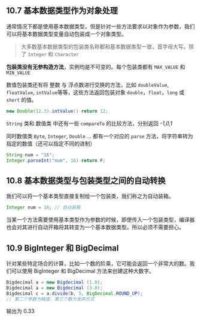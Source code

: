 ## 10.7 基本数据类型作为对象处理

通常情况下都是使用基本数据类型，但是针对一些方法要求以对象作为参数，我们可以将基本数据类型变量自动包装成一个对象类型。

> 大多数基本数据类型的包装类名称都和基本数据类型一致，首字母大写。除了 `Integer` 和 `Character`

**包装类没有无参构造方法**，实例均是不可变的。每个包装类都有 `MAX_VALUE` 和 `MIN_VALUE` 

数值包装类还有将 整数 与 浮点数进行交换的方法，比如 `doubleValue`, `floatValue`, `intValue`等等，这些方法返回包装对象 `double`，`float`，`long` 或 `short` 的值。

```java
new Double(12.3).intValue() return 12;
```

`String` 类和 数值类 中还有一些 `compareTo` 的比较方法，分别返回 *-1,0,1*

同时数值类 `Byte`, `Integer`, `Double` … 都有一个对应的 `parse` 方法，将字符串转为指定的数值（还可以指定不同的进制）

```java
String num = "16";
Integer.parseInt("num", 16) return F;
```



## 10.8 基本数据类型与包装类型之间的自动转换

我们可以将一个基本类型直接复制给一个包装类，我们称之为自动装箱。

```java
Integer num = 16; // 自动装箱
```

当某一个方法需要使用基本类型作为参数的时候，即使传入一个包装类型，编译器也会对其进行自动开箱将其转变为一个基本数据类型。所以必须不需要担心。





## 10.9 BigInteger 和 BigDecimal

针对某些特定场合的计算，比如一个数的阶乘，它可能会返回一个非常大的数。我们可以使用 BigInteger 和 BigDecimal 方法来创建这种大数字。

```java
Bigdecimal a = new Bigdecimal (1.0);
Bigdecimal a = new Bigdecimal (3.0);
Bigdecimal c = a.divide(b, 5, BigDecimal.ROUND_UP);
// 第二个参数为精度，第三个数为舍弃方式
```

输出为 0.33



